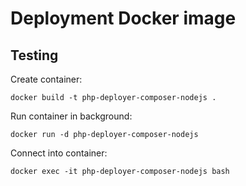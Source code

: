 # Deployment Docker image

## Testing

Create container:

```
docker build -t php-deployer-composer-nodejs .
```

Run container in background:

```
docker run -d php-deployer-composer-nodejs
```

Connect into container:

```
docker exec -it php-deployer-composer-nodejs bash
```

